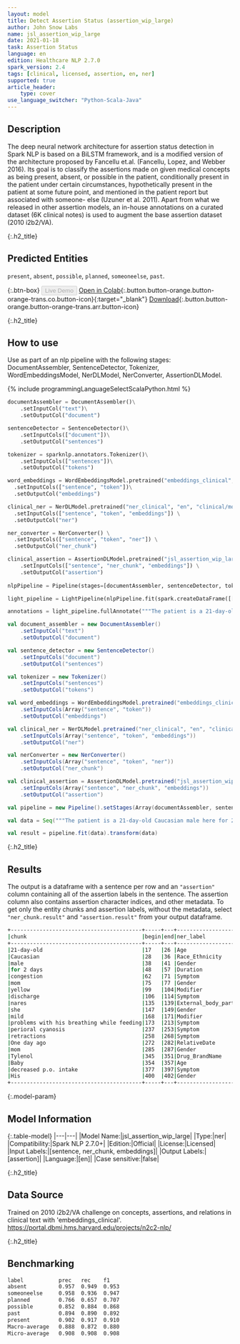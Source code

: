 ```yaml
---
layout: model
title: Detect Assertion Status (assertion_wip_large)
author: John Snow Labs
name: jsl_assertion_wip_large
date: 2021-01-18
task: Assertion Status
language: en
edition: Healthcare NLP 2.7.0
spark_version: 2.4
tags: [clinical, licensed, assertion, en, ner]
supported: true
article_header:
    type: cover
use_language_switcher: "Python-Scala-Java"
---
```

 
## Description


The deep neural network architecture for assertion status detection in Spark NLP is based on a BiLSTM framework, and is a modified version of the architecture proposed by Fancellu et.al. (Fancellu, Lopez, and Webber 2016). Its goal is to classify the assertions made on given medical concepts as being present, absent, or possible in the patient, conditionally present in the patient under certain circumstances, hypothetically present in the patient at some future point, and mentioned in the patient report but associated with someone- else (Uzuner et al. 2011). Apart from what we released in other assertion models, an in-house annotations on a curated dataset (6K clinical notes) is used to augment the base assertion dataset (2010 i2b2/VA).


{:.h2_title}
## Predicted Entities
`present`, `absent`, `possible`, `planned`, `someoneelse`, `past`.


{:.btn-box}
<button class="button button-orange" disabled>Live Demo</button>
[Open in Colab](https://github.com/JohnSnowLabs/spark-nlp-workshop/blob/master/tutorials/Certification_Trainings/Healthcare/2.Clinical_Assertion_Model.ipynb){:.button.button-orange.button-orange-trans.co.button-icon}{:target="_blank"}
[Download](https://s3.amazonaws.com/auxdata.johnsnowlabs.com/clinical/models/jsl_assertion_wip_large_en_2.6.5_2.4_1609091911183.zip){:.button.button-orange.button-orange-trans.arr.button-icon}


{:.h2_title}
## How to use


Use as part of an nlp pipeline with the following stages: DocumentAssembler, SentenceDetector, Tokenizer, WordEmbeddingsModel, NerDLModel, NerConverter, AssertionDLModel.


<div class="tabs-box" markdown="1">


{% include programmingLanguageSelectScalaPython.html %}

```python
documentAssembler = DocumentAssembler()\
    .setInputCol("text")\
    .setOutputCol("document")

sentenceDetector = SentenceDetector()\
    .setInputCols(["document"])\
    .setOutputCol("sentences")

tokenizer = sparknlp.annotators.Tokenizer()\
    .setInputCols(["sentences"])\
    .setOutputCol("tokens")

word_embeddings = WordEmbeddingsModel.pretrained("embeddings_clinical", "en", "clinical/models")\
  .setInputCols(["sentence", "token"])\
  .setOutputCol("embeddings")

clinical_ner = NerDLModel.pretrained("ner_clinical", "en", "clinical/models") \
  .setInputCols(["sentence", "token", "embeddings"]) \
  .setOutputCol("ner")

ner_converter = NerConverter() \
  .setInputCols(["sentence", "token", "ner"]) \
  .setOutputCol("ner_chunk")

clinical_assertion = AssertionDLModel.pretrained("jsl_assertion_wip_large", "en", "clinical/models") \
    .setInputCols(["sentence", "ner_chunk", "embeddings"]) \
    .setOutputCol("assertion")
    
nlpPipeline = Pipeline(stages=[documentAssembler, sentenceDetector, tokenizer, word_embeddings, clinical_ner, ner_converter, clinical_assertion])

light_pipeline = LightPipeline(nlpPipeline.fit(spark.createDataFrame([['']]).toDF("text")))

annotations = light_pipeline.fullAnnotate("""The patient is a 21-day-old Caucasian male here for 2 days of congestion - mom has been suctioning yellow discharge from the patient's nares, plus she has noticed some mild problems with his breathing while feeding (but negative for any perioral cyanosis or retractions). One day ago, mom also noticed a tactile temperature and gave the patient Tylenol. Baby also has had some decreased p.o. intake. His normal breast-feeding is down from 20 minutes q.2h. to 5 to 10 minutes secondary to his respiratory congestion. He sleeps well, but has been more tired and has been fussy over the past 2 days. The parents noticed no improvement with albuterol treatments given in the ER. His urine output has also decreased; normally he has 8 to 10 wet and 5 dirty diapers per 24 hours, now he has down to 4 wet diapers per 24 hours. Mom denies any diarrhea. His bowel movements are yellow colored and soft in nature.""")
```


```scala
val document_assembler = new DocumentAssembler()
    .setInputCol("text")
    .setOutputCol("document")

val sentence_detector = new SentenceDetector()
    .setInputCols("document")
    .setOutputCol("sentences")

val tokenizer = new Tokenizer()
    .setInputCols("sentences")
    .setOutputCol("tokens")

val word_embeddings = WordEmbeddingsModel.pretrained("embeddings_clinical", "en", "clinical/models")
    .setInputCols(Array("sentence", "token"))
    .setOutputCol("embeddings")

val clinical_ner = NerDLModel.pretrained("ner_clinical", "en", "clinical/models")
    .setInputCols(Array("sentence", "token", "embeddings")) 
    .setOutputCol("ner")

val nerConverter = new NerConverter()
    .setInputCols(Array("sentence", "token", "ner"))
    .setOutputCol("ner_chunk")

val clinical_assertion = AssertionDLModel.pretrained("jsl_assertion_wip_large", "en", "clinical/models")
    .setInputCols(Array("sentence", "ner_chunk", "embeddings"))
    .setOutputCol("assertion")

val pipeline = new Pipeline().setStages(Array(documentAssembler, sentenceDetector, tokenizer, word_embeddings, clinical_ner, ner_converter, clinical_assertion))

val data = Seq("""The patient is a 21-day-old Caucasian male here for 2 days of congestion - mom has been suctioning yellow discharge from the patient's nares, plus she has noticed some mild problems with his breathing while feeding (but negative for any perioral cyanosis or retractions). One day ago, mom also noticed a tactile temperature and gave the patient Tylenol. Baby also has had some decreased p.o. intake. His normal breast-feeding is down from 20 minutes q.2h. to 5 to 10 minutes secondary to his respiratory congestion. He sleeps well, but has been more tired and has been fussy over the past 2 days. The parents noticed no improvement with albuterol treatments given in the ER. His urine output has also decreased; normally he has 8 to 10 wet and 5 dirty diapers per 24 hours, now he has down to 4 wet diapers per 24 hours. Mom denies any diarrhea. His bowel movements are yellow colored and soft in nature.""").toDS().toDF("text")

val result = pipeline.fit(data).transform(data)
```


</div>


{:.h2_title}
## Results
The output is a dataframe with a sentence per row and an ``"assertion"`` column containing all of the assertion labels in the sentence. The assertion column also contains assertion character indices, and other metadata. To get only the entity chunks and assertion labels, without the metadata, select ``"ner_chunk.result"`` and ``"assertion.result"`` from your output dataframe.


```bash
+-----------------------------------------+-----+---+----------------------------+-------+-----------+
|chunk                                    |begin|end|ner_label                   |sent_id|assertion  |
+-----------------------------------------+-----+---+----------------------------+-------+-----------+
|21-day-old                               |17   |26 |Age                         |0      |present    |
|Caucasian                                |28   |36 |Race_Ethnicity              |0      |present    |
|male                                     |38   |41 |Gender                      |0      |someoneelse|
|for 2 days                               |48   |57 |Duration                    |0      |present    |
|congestion                               |62   |71 |Symptom                     |0      |present    |
|mom                                      |75   |77 |Gender                      |0      |someoneelse|
|yellow                                   |99   |104|Modifier                    |0      |present    |
|discharge                                |106  |114|Symptom                     |0      |present    |
|nares                                    |135  |139|External_body_part_or_region|0      |someoneelse|
|she                                      |147  |149|Gender                      |0      |present    |
|mild                                     |168  |171|Modifier                    |0      |present    |
|problems with his breathing while feeding|173  |213|Symptom                     |0      |present    |
|perioral cyanosis                        |237  |253|Symptom                     |0      |absent     |
|retractions                              |258  |268|Symptom                     |0      |absent     |
|One day ago                              |272  |282|RelativeDate                |1      |someoneelse|
|mom                                      |285  |287|Gender                      |1      |someoneelse|
|Tylenol                                  |345  |351|Drug_BrandName              |1      |someoneelse|
|Baby                                     |354  |357|Age                         |2      |someoneelse|
|decreased p.o. intake                    |377  |397|Symptom                     |2      |someoneelse|
|His                                      |400  |402|Gender                      |3      |someoneelse|
+-----------------------------------------+-----+---+----------------------------+-------+-----------+
```


{:.model-param}
## Model Information


{:.table-model}
|---|---|
|Model Name:|jsl_assertion_wip_large|
|Type:|ner|
|Compatibility:|Spark NLP 2.7.0+|
|Edition:|Official|
|License:|Licensed|
|Input Labels:|[sentence, ner_chunk, embeddings]|
|Output Labels:|[assertion]|
|Language:|[en]|
|Case sensitive:|false|


{:.h2_title}
## Data Source
Trained on 2010 i2b2/VA challenge on concepts, assertions, and relations in clinical text with 'embeddings_clinical'.
https://portal.dbmi.hms.harvard.edu/projects/n2c2-nlp/


{:.h2_title}
## Benchmarking
```bash
label           prec   rec    f1   
absent          0.957  0.949  0.953
someoneelse     0.958  0.936  0.947
planned         0.766  0.657  0.707
possible        0.852  0.884  0.868
past            0.894  0.890  0.892
present         0.902  0.917  0.910
Macro-average   0.888  0.872  0.880
Micro-average   0.908  0.908  0.908
```
<!--stackedit_data:
eyJoaXN0b3J5IjpbODc0MDA5NzYyXX0=
-->